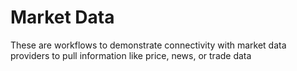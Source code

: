 # Market Data
These are workflows to demonstrate connectivity with market data providers to pull information like price, news, or trade data